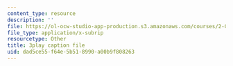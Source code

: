 ```yaml
---
content_type: resource
description: ''
file: https://ol-ocw-studio-app-production.s3.amazonaws.com/courses/2-003sc-engineering-dynamics-fall-2011/dad5ce55f64e5b518990a00b9f808263_Ze5nqLIYUMc.vtt
file_type: application/x-subrip
resourcetype: Other
title: 3play caption file
uid: dad5ce55-f64e-5b51-8990-a00b9f808263
---
```

